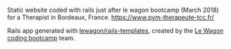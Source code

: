 Static website coded with rails just after le wagon bootcamp (March 2018) for a Therapist in Bordeaux, France.
https://www.pym-therapeute-tcc.fr/

Rails app generated with [lewagon/rails-templates](https://github.com/lewagon/rails-templates), created by the [Le Wagon coding bootcamp](https://www.lewagon.com) team.
